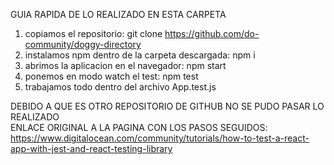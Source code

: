 GUIA RAPIDA DE LO REALIZADO EN ESTA CARPETA

1. copiamos el repositorio: git clone https://github.com/do-community/doggy-directory
2. instalamos npm dentro de la carpeta descargada: npm i
3. abrimos la aplicacion en el navegador: npm start
4. ponemos en modo watch el test: npm test
5. trabajamos todo dentro del archivo App.test.js

DEBIDO A QUE ES OTRO REPOSITORIO DE GITHUB NO SE PUDO PASAR LO REALIZADO <br>
ENLACE ORIGINAL A LA PAGINA CON LOS PASOS SEGUIDOS: https://www.digitalocean.com/community/tutorials/how-to-test-a-react-app-with-jest-and-react-testing-library

